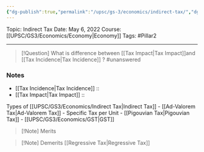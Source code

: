 ```yaml
---
{"dg-publish":true,"permalink":"/upsc/gs-3/economics/indirect-tax/","dgHomeLink":true,"dgPassFrontmatter":false}
---
```


Topic: Indirect Tax
Date: May 6, 2022
Course: [[UPSC/GS3/Economics/Economy|Economy]]
Tags: #Pillar2 

---

> [!Question] What is difference between [[Tax Impact|Tax Impact]]and [[Tax Incidence|Tax Incidence]] ? #unanswered 



### Notes
- [[Tax Incidence|Tax Incidence]] :: 
- [[Tax Impact|Tax Impact]] :: 

Types of [[UPSC/GS3/Economics/Indirect Tax|Indirect Tax]]
	- [[Ad-Valorem Tax|Ad-Valorem Tax]]
	- Specific Tax per Unit 
	- [[Pigouvian Tax|Pigouvian Tax]]
	- [[UPSC/GS3/Economics/GST|GST]]

>[!Note] Merits

>[!Note] Demerits
>[[Regressive Tax|Regressive Tax]] 



